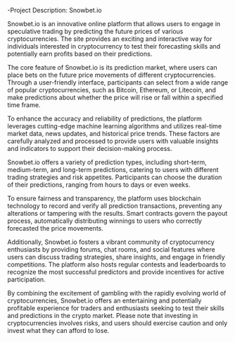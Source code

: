 -Project Description: Snowbet.io

Snowbet.io is an innovative online platform that allows users to engage in speculative trading by predicting the future prices of various cryptocurrencies. The site provides an exciting and interactive way for individuals interested in cryptocurrency to test their forecasting skills and potentially earn profits based on their predictions.

The core feature of Snowbet.io is its prediction market, where users can place bets on the future price movements of different cryptocurrencies. Through a user-friendly interface, participants can select from a wide range of popular cryptocurrencies, such as Bitcoin, Ethereum, or Litecoin, and make predictions about whether the price will rise or fall within a specified time frame.

To enhance the accuracy and reliability of predictions, the platform leverages cutting-edge machine learning algorithms and utilizes real-time market data, news updates, and historical price trends. These factors are carefully analyzed and processed to provide users with valuable insights and indicators to support their decision-making process.

Snowbet.io offers a variety of prediction types, including short-term, medium-term, and long-term predictions, catering to users with different trading strategies and risk appetites. Participants can choose the duration of their predictions, ranging from hours to days or even weeks.

To ensure fairness and transparency, the platform uses blockchain technology to record and verify all prediction transactions, preventing any alterations or tampering with the results. Smart contracts govern the payout process, automatically distributing winnings to users who correctly forecasted the price movements.

Additionally, Snowbet.io fosters a vibrant community of cryptocurrency enthusiasts by providing forums, chat rooms, and social features where users can discuss trading strategies, share insights, and engage in friendly competitions. The platform also hosts regular contests and leaderboards to recognize the most successful predictors and provide incentives for active participation.

By combining the excitement of gambling with the rapidly evolving world of cryptocurrencies, Snowbet.io offers an entertaining and potentially profitable experience for traders and enthusiasts seeking to test their skills and predictions in the crypto market. Please note that investing in cryptocurrencies involves risks, and users should exercise caution and only invest what they can afford to lose.
